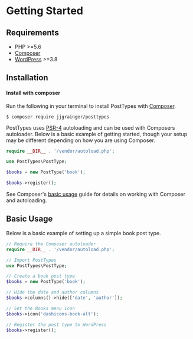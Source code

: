 # Getting Started

## Requirements

* PHP >=5.6
* [Composer](https://getcomposer.org/)
* [WordPress](https://wordpress.org) >=3.8

## Installation

#### Install with composer

Run the following in your terminal to install PostTypes with [Composer](https://getcomposer.org/).

```
$ composer require jjgrainger/posttypes
```

PostTypes uses [PSR-4](https://www.php-fig.org/psr/psr-4/) autoloading and can be used with Composers autoloader. Below is a basic example of getting started, though your setup may be different depending on how you are using Composer.

```php
require __DIR__ . '/vendor/autoload.php';

use PostTypes\PostType;

$books = new PostType('book');

$books->register();
```

See Composer's [basic usage](https://getcomposer.org/doc/01-basic-usage.md#autoloading) guide for details on working with Composer and autoloading.

## Basic Usage

Below is a basic example of setting up a simple book post type.

```php
// Require the Composer autoloader
require __DIR__ . '/vendor/autoload.php';

// Import PostTypes
use PostTypes\PostType;

// Create a book post type
$books = new PostType('book');

// Hide the date and author columns
$books->columns()->hide(['date', 'author']);

// Set the Books menu icon
$books->icon('dashicons-book-alt');

// Register the post type to WordPress
$books->register();
```
